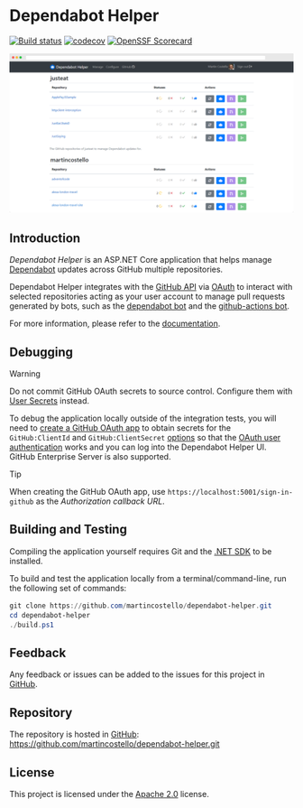 # Dependabot Helper

[![Build status](https://github.com/martincostello/dependabot-helper/actions/workflows/build.yml/badge.svg?branch=main&event=push)](https://github.com/martincostello/dependabot-helper/actions/workflows/build.yml?query=branch%3Amain+event%3Apush)
[![codecov](https://codecov.io/gh/martincostello/dependabot-helper/branch/main/graph/badge.svg)](https://codecov.io/gh/martincostello/dependabot-helper)
[![OpenSSF Scorecard](https://api.securityscorecards.dev/projects/github.com/martincostello/dependabot-helper/badge)](https://securityscorecards.dev/viewer/?uri=github.com/martincostello/dependabot-helper)

[![The Dependabot Helper homepage](./docs/images/manage.png "Dependabot Helper")](#introduction)

## Introduction

_Dependabot Helper_ is an ASP.NET Core application that helps manage [Dependabot]
updates across GitHub multiple repositories.

[Dependabot]: https://docs.github.com/en/code-security/dependabot/dependabot-version-updates/about-dependabot-version-updates

Dependabot Helper integrates with the [GitHub API] via [OAuth] to interact with
selected repositories acting as your user account to manage pull requests
generated by bots, such as the [dependabot bot] and the [github-actions bot].

[dependabot bot]: https://github.com/apps/dependabot
[github-actions bot]: https://github.com/apps/github-actions
[GitHub API]: https://docs.github.com/en/rest/guides/getting-started-with-the-rest-api
[OAuth]: https://docs.github.com/en/developers/apps/building-oauth-apps/scopes-for-oauth-apps

For more information, please refer to the [documentation].

[documentation]: ./docs#readme

## Debugging

> [!WARNING]
> Do not commit GitHub OAuth secrets to source control. Configure them with [User Secrets] instead.

To debug the application locally outside of the integration tests, you will need
to [create a GitHub OAuth app] to obtain secrets for the `GitHub:ClientId` and
`GitHub:ClientSecret` [options] so that the [OAuth user authentication] works and
you can log into the Dependabot Helper UI. GitHub Enterprise Server is also supported.

> [!TIP]
> When creating the GitHub OAuth app, use `https://localhost:5001/sign-in-github` as the _Authorization callback URL_.

[create a GitHub OAuth app]: https://docs.github.com/developers/apps/building-oauth-apps/creating-an-oauth-app
[OAuth user authentication]: https://docs.microsoft.com/aspnet/core/security/authentication/social/
[options]: https://github.com/martincostello/dependabot-helper/blob/94582086890c18579d6462825d13cca62669ce7d/src/DependabotHelper/appsettings.json#L11-L12
[User Secrets]: https://docs.microsoft.com/aspnet/core/security/app-secrets

## Building and Testing

Compiling the application yourself requires Git and the
[.NET SDK](https://dotnet.microsoft.com/download "Download the .NET SDK")
to be installed.

To build and test the application locally from a terminal/command-line, run the
following set of commands:

```powershell
git clone https://github.com/martincostello/dependabot-helper.git
cd dependabot-helper
./build.ps1
```

## Feedback

Any feedback or issues can be added to the issues for this project in
[GitHub](https://github.com/martincostello/dependabot-helper/issues "Issues for this project on GitHub.com").

## Repository

The repository is hosted in
[GitHub](https://github.com/martincostello/dependabot-helper "This project on GitHub.com"):
<https://github.com/martincostello/dependabot-helper.git>

## License

This project is licensed under the
[Apache 2.0](http://www.apache.org/licenses/LICENSE-2.0.txt "The Apache 2.0 license")
license.
